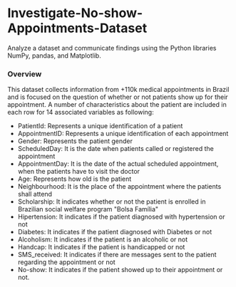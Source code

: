 # Investigate-No-show-Appointments-Dataset
Analyze a dataset and communicate findings using the Python libraries NumPy, pandas, and Matplotlib.
### Overview
This dataset collects information from +110k medical appointments in Brazil and is focused on the question of whether or not patients show up for their appointment.
A number of characteristics about the patient are included in each row for 14 associated variables as following:

 - PatientId: Represents a unique identification of a patient
 - AppointmentID: Represents a unique identification of each appointment
 - Gender: Represents the patient gender
 - ScheduledDay: It is the date when patients called or registered the appointment
 - AppointmentDay: It is the date of the actual scheduled appointment, when the patients have to visit the doctor
 - Age: Represents how old is the patient
 - Neighbourhood: It is the place of the appointment where the patients shall attend
 - Scholarship: It indicates whether or not the patient is enrolled in Brazilian social welfare program "Bolsa Família"
 - Hipertension: It indicates if the patient diagnosed with hypertension or not
 - Diabetes: It indicates if the patient diagnosed with Diabetes or not
 - Alcoholism: It indicates if the patient is an alcoholic or not
 - Handcap: It indicates if the patient is handicapped or not
 - SMS_received: It indicates if there are messages sent to the patient regarding the appointment or not
 - No-show: It indicates if the patient showed up to their appointment or not.
